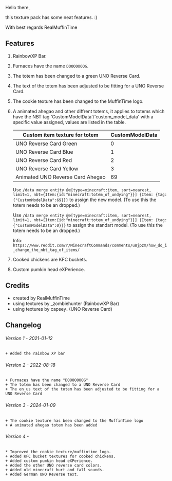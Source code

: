 Hello there,

this texture pack has some neat features. :)

With best regards
RealMuffinTime

## Features

1. RainbowXP Bar.

2. Furnaces have the name `DOOOOOOOG`.

3. The totem has been changed to a green UNO Reverse Card.

4. The text of the totem has been adjusted to be fitting for a UNO Reverse Card.

5. The cookie texture has been changed to the MuffinTime logo.

6. A animated ahegao and other diffrent totems, it applies to totems which have the NBT tag 'CustomModelData'/'custom_model_data' with a specific value assigned, values are listed in the table.

   | Custom item texture for totem    | CustomModelData |
   | -------------------------------- | --------------- |
   | UNO Reverse Card Green           | 0               |
   | UNO Reverse Card Blue            | 1               |
   | UNO Reverse Card Red             | 2               |
   | UNO Reverse Card Yellow          | 3               |
   | Animated UNO Reverse Card Ahegao | 69              |

   Use `/data merge entity @e[type=minecraft:item, sort=nearest, limit=1, nbt={Item:{id:"minecraft:totem_of_undying"}}] {Item: {tag: {"CustomModelData":69}}}` to assign the new model. (To use this the totem needs to be an dropped.)

   Use `/data merge entity @e[type=minecraft:item, sort=nearest, limit=1, nbt={Item:{id:"minecraft:totem_of_undying"}}] {Item: {tag: {"CustomModelData":0}}}` to assign the standart model. (To use this the totem needs to be an dropped.)

   Info: `https://www.reddit.com/r/MinecraftCommands/comments/u8jpzm/how_do_i_change_the_nbt_tag_of_items/`

7. Cooked chickens are KFC buckets. 

8. Custom pumkin head eXPerience.

## Credits

* created by RealMuffinTime
* using textures by _zombiehunter (RainbowXP Bar)
* using textures by capsey_ (UNO Reverse Card)

## Changelog

###### Version 1 - 2021-01-12

```
+ Added the rainbow XP bar
```

###### Version 2 - 2022-08-18

```
+ Furnaces have the name "DOOOOOOOG"
+ The totem has been changed to a UNO Reverse Card
+ The en_us text of the totem has been adjusted to be fitting for a UNO Reverse Card
```

###### Version 3 - 2024-01-09

```
+ The cookie texture has been changed to the MuffinTime logo
+ A animated ahegao totem has been added
```

###### Version 4 - 

```
* Improved the cookie texture/muffintime logo.
+ Added KFC bucket textures for cooked chickens.
+ Added custom pumkin head eXPerience.
+ Added the other UNO reverse card colors.
+ Added old minecraft hurt and fall sounds.
+ Added German UNO Reverse text.
```

